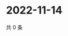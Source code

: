 # 2022-11-14

共 0 条

<!-- BEGIN WEIBO -->
<!-- 最后更新时间 Mon Nov 14 2022 13:23:38 GMT+0800 (China Standard Time) -->

<!-- END WEIBO -->
